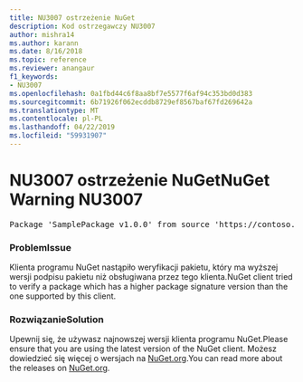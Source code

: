 ```yaml
---
title: NU3007 ostrzeżenie NuGet
description: Kod ostrzegawczy NU3007
author: mishra14
ms.author: karann
ms.date: 8/16/2018
ms.topic: reference
ms.reviewer: anangaur
f1_keywords:
- NU3007
ms.openlocfilehash: 0a1fbd44c6f8aa8bf7e5577f6af94c353bd0d383
ms.sourcegitcommit: 6b71926f062ecddb8729ef8567baf67fd269642a
ms.translationtype: MT
ms.contentlocale: pl-PL
ms.lasthandoff: 04/22/2019
ms.locfileid: "59931907"
---
```

# <a name="nuget-warning-nu3007"></a><span data-ttu-id="29f53-103">NU3007 ostrzeżenie NuGet</span><span class="sxs-lookup"><span data-stu-id="29f53-103">NuGet Warning NU3007</span></span>

<pre>Package 'SamplePackage v1.0.0' from source 'https://contoso.com/index.json': The package signature format version is not supported. Updating your client may solve this problem.</pre>

### <a name="issue"></a><span data-ttu-id="29f53-104">Problem</span><span class="sxs-lookup"><span data-stu-id="29f53-104">Issue</span></span>

<span data-ttu-id="29f53-105">Klienta programu NuGet nastąpiło weryfikacji pakietu, który ma wyższej wersji podpisu pakietu niż obsługiwana przez tego klienta.</span><span class="sxs-lookup"><span data-stu-id="29f53-105">NuGet client tried to verify a package which has a higher package signature version than the one supported by this client.</span></span>


### <a name="solution"></a><span data-ttu-id="29f53-106">Rozwiązanie</span><span class="sxs-lookup"><span data-stu-id="29f53-106">Solution</span></span>

<span data-ttu-id="29f53-107">Upewnij się, że używasz najnowszej wersji klienta programu NuGet.</span><span class="sxs-lookup"><span data-stu-id="29f53-107">Please ensure that you are using the latest version of the NuGet client.</span></span> <span data-ttu-id="29f53-108">Możesz dowiedzieć się więcej o wersjach na [NuGet.org](https://www.nuget.org/downloads).</span><span class="sxs-lookup"><span data-stu-id="29f53-108">You can read more about the releases on [NuGet.org](https://www.nuget.org/downloads).</span></span>


